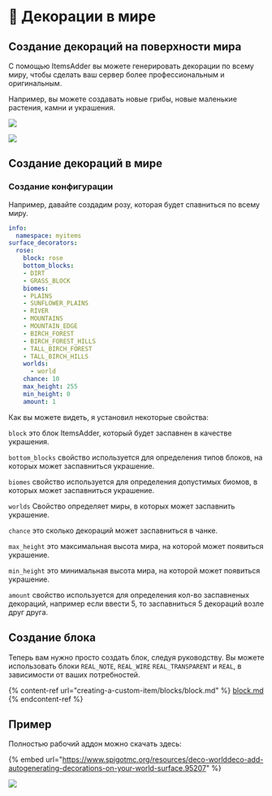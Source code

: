 # 🍄 Декорации в мире

## Создание декораций на поверхности мира

С помощью ItemsAdder вы можете генерировать декорации по всему миру, чтобы сделать ваш сервер более профессиональным и оригинальным.

Например, вы можете создавать новые грибы, новые маленькие растения, камни и украшения.

![](../../.gitbook/assets/leaves.png)

![](../../.gitbook/assets/desert\_rose.png)

## Создание декораций в мире

### Создание конфигурации

Например, давайте создадим розу, которая будет спавниться по всему миру.

```yaml
info:
  namespace: myitems
surface_decorators:
  rose:
    block: rose
    bottom_blocks:
    - DIRT
    - GRASS_BLOCK
    biomes:
    - PLAINS
    - SUNFLOWER_PLAINS
    - RIVER
    - MOUNTAINS
    - MOUNTAIN_EDGE
    - BIRCH_FOREST
    - BIRCH_FOREST_HILLS
    - TALL_BIRCH_FOREST
    - TALL_BIRCH_HILLS
    worlds:
      - world
    chance: 10
    max_height: 255 
    min_height: 0
    amount: 1
```

Как вы можете видеть, я установил некоторые свойства:

`block` это блок ItemsAdder, который будет заспавнен в качестве украшения.

`bottom_blocks` свойство используется для определения типов блоков, на которых может заспавниться украшение.

`biomes` свойство используется для определения допустимых биомов, в которых может заспавниться украшение.

`worlds` Свойство определяет миры, в которых может заспавнить украшение.

`chance` это сколько декораций может заспавниться в чанке.

`max_height` это максимальная высота мира, на которой может появиться украшение.

`min_height` это минимальная высота мира, на которой может появиться украшение.

`amount` свойство используется для определения кол-во заспавненых декораций, например если ввести 5, то заспавниться 5 декораций возле друг друга.

## Создание блока

Теперь вам нужно просто создать блок, следуя руководству. Вы можете использовать блоки `REAL_NOTE`, `REAL_WIRE` `REAL_TRANSPARENT` и `REAL`, в зависимости от ваших потребностей.

{% content-ref url="creating-a-custom-item/blocks/block.md" %}
[block.md](creating-a-custom-item/blocks/block.md)
{% endcontent-ref %}

## Пример

Полностью рабочий аддон можно скачать здесь:

{% embed url="https://www.spigotmc.org/resources/deco-worlddeco-add-autogenerating-decorations-on-your-world-surface.95207" %}

![](../../.gitbook/assets/worlddeco\_ia.png)
